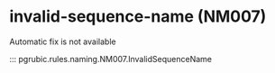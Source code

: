 # invalid-sequence-name (NM007)

Automatic fix is not available

::: pgrubic.rules.naming.NM007.InvalidSequenceName


